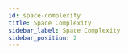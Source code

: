 ```yaml
---
id: space-complexity
title: Space Complexity
sidebar_label: Space Complexity
sidebar_position: 2
---
```


